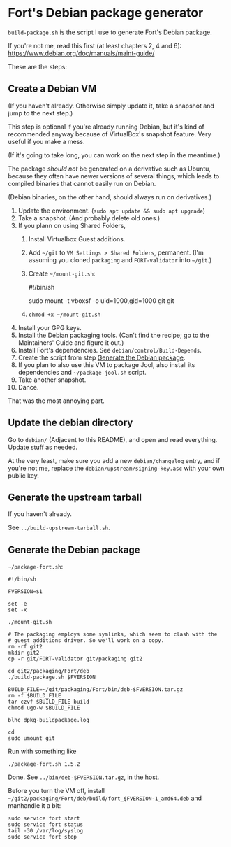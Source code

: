 # Fort's Debian package generator

`build-package.sh` is the script I use to generate Fort's Debian package.

If you're not me, read this first (at least chapters 2, 4 and 6): https://www.debian.org/doc/manuals/maint-guide/

These are the steps:

## Create a Debian VM

(If you haven't already. Otherwise simply update it, take a snapshot and jump to the next step.)

This step is optional if you're already running Debian, but it's kind of recommended anyway because of VirtualBox's snapshot feature. Very useful if you make a mess.

(If it's going to take long, you can work on the next step in the meantime.)

The package *should not* be generated on a derivative such as Ubuntu, because they often have newer versions of several things, which leads to compiled binaries that cannot easily run on Debian.

(Debian binaries, on the other hand, should always run on derivatives.)

1. Update the environment. (`sudo apt update && sudo apt upgrade`)
2. Take a snapshot. (And probably delete old ones.)
3. If you plann on using Shared Folders,
	1. Install Virtualbox Guest additions.
	2. Add `~/git` to `VM Settings > Shared Folders`, permanent. (I'm assuming you cloned `packaging` and `FORT-validator` into `~/git`.)
	3. Create `~/mount-git.sh`:

		#!/bin/sh
		
		sudo mount -t vboxsf -o uid=1000,gid=1000 git git

	4. `chmod +x ~/mount-git.sh`
4. Install your GPG keys.
5. Install the Debian packaging tools. (Can't find the recipe; go to the Maintainers' Guide and figure it out.)
6. Install Fort's dependencies. See `debian/control/Build-Depends`.
7. Create the script from step [Generate the Debian package](#generate-the-debian-package).
8. If you plan to also use this VM to package Jool, also install its dependencies and `~/package-jool.sh` script.
9. Take another snapshot.
10. Dance.

That was the most annoying part.

## Update the debian directory

Go to `debian/` (Adjacent to this README), and open and read everything. Update stuff as needed.

At the very least, make sure you add a new `debian/changelog` entry, and if you're not me, replace the `debian/upstream/signing-key.asc` with your own public key.

## Generate the upstream tarball

If you haven't already.

See `../build-upstream-tarball.sh`.

## Generate the Debian package

`~/package-fort.sh`:

	#!/bin/sh

	FVERSION=$1

	set -e
	set -x

	./mount-git.sh

	# The packaging employs some symlinks, which seem to clash with the
	# guest additions driver. So we'll work on a copy.
	rm -rf git2
	mkdir git2
	cp -r git/FORT-validator git/packaging git2

	cd git2/packaging/Fort/deb
	./build-package.sh $FVERSION

	BUILD_FILE=~/git/packaging/Fort/bin/deb-$FVERSION.tar.gz
	rm -f $BUILD_FILE
	tar czvf $BUILD_FILE build
	chmod ugo-w $BUILD_FILE

	blhc dpkg-buildpackage.log

	cd
	sudo umount git

Run with something like

	./package-fort.sh 1.5.2

Done. See `../bin/deb-$FVERSION.tar.gz`, in the host.

Before you turn the VM off, install `~/git2/packaging/Fort/deb/build/fort_$FVERSION-1_amd64.deb` and manhandle it a bit:

	sudo service fort start
	sudo service fort status
	tail -30 /var/log/syslog
	sudo service fort stop

